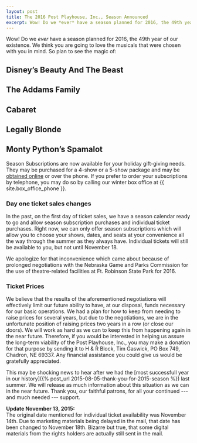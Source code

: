 ```yaml
---
layout: post
title: The 2016 Post Playhouse, Inc., Season Announced
excerpt: Wow! Do we *ever* have a season planned for 2016, the 49th year of our existence. We think you are going to love the musicals that were chosen with you in mind...
---
```


Wow! Do we *ever* have a season planned for 2016, the 49th year of our existence. We think you are going to love the musicals that were chosen with you in mind. So plan to see the magic of:

<h2 class="production-title-standalone">Disney’s Beauty And The Beast</h2>
<h2 class="production-title-standalone">The Addams Family</h2>
<h2 class="production-title-standalone">Cabaret</h2>
<h2 class="production-title-standalone">Legally Blonde</h2>
<h2 class="production-title-standalone">Monty Python’s Spamalot</h2>

Season Subscriptions are now available for your holiday gift-giving needs. They may be purchased for a 4-show or a 5-show package and may be [obtained online](https://postplayhousetickets.com) or over the phone. If you prefer to order your subscriptions by telephone, you may do so by calling our winter box office at {{ site.box_office_phone }}.

### Day one ticket sales changes

In the past, on the first day of ticket sales, we have a season calendar ready to go and allow season subscription purchases and individual ticket purchases. Right now, we can only offer season subscriptions which will allow you to choose your shows, dates, and seats at your convenience all the way through the summer as they always have. Individual tickets will still be available to you, but not until November 18.

We apologize for that inconvenience which came about because of prolonged negotiations with the Nebraska Game and Parks Commission for the use of theatre-related facilities at Ft. Robinson State Park for 2016.

### Ticket Prices

We believe that the results of the aforementioned negotiations will effectively limit our future ability to have, at our disposal, funds necessary for our basic operations. We had a plan for how to keep from needing to raise prices for several years, but due to the negotiations, we are in the unfortunate position of raising prices two years in a row (or close our doors). We will work as hard as we can to keep this from happening again in the near future. Therefore, if you would be interested in helping us assure the long-term viability of the Post Playhouse, Inc., you may make a donation for that purpose by sending it to H & R Block, Tim Gaswick, PO Box 749, Chadron, NE 69337. Any financial assistance you could give us would be gratefully appreciated. 

This may be shocking news to hear after we had the [most successfull year in our history]({% post_url 2015-08-05-thank-you-for-2015-season %}) last summer. We will release as much information about this situation as we can in the near future. Thank you, our faithful patrons, for all your continued --- and much needed --- support.

__Update November 13, 2015:__  
The original date mentioned for individual ticket availability was November 14th. Due to marketing materials being delayed in the mail, that date has been changed to November 18th. Bizarre but true, that some digital materials from the rights holders are actually still sent in the mail.
